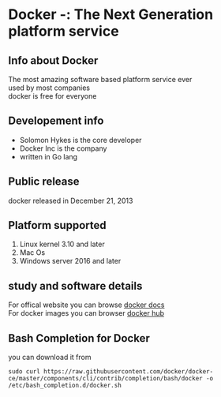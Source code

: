 # Docker -: The Next Generation platform service 
##  Info about Docker
The most amazing software based platform service ever <br/>
used by most companies <br/>
docker is free for everyone  <br/>

## Developement  info 
<ul>
	<li> Solomon Hykes is the core developer  </li>
	<li> Docker Inc is the company  </li>
	<li> written in Go lang  </li>
	
</ul>

## Public release 
docker released in December 21, 2013  <br/>

## Platform supported 
<ol>
	<li> Linux  kernel 3.10 and later </li>
	<li> Mac Os </li>
	<li> Windows server 2016 and later  </li>
</ol>

## study and software details 
For offical website you can browse [docker docs](https://docs.docker.com/)  <br/>
For docker images you can browser  [docker hub](https://about.gitlab.com/) <br/> 

##  Bash Completion for Docker
you can download it from 
```
sudo curl https://raw.githubusercontent.com/docker/docker-ce/master/components/cli/contrib/completion/bash/docker -o /etc/bash_completion.d/docker.sh
```
